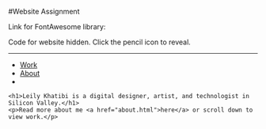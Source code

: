 #Website Assignment

Link for FontAwesome library:

Code for website hidden. Click the pencil icon to reveal.
_________________________________

<!DOCTYPE html>
<html>
  <head>
    <title>Leily Khatibi</title>
    <meta charset="UTF-8">
    <link rel="stylesheet" href="https://use.fontawesome.com/releases/v5.7.2/css/all.css" integrity="sha384-fnmOCqbTlWIlj8LyTjo7mOUStjsKC4pOpQbqyi7RrhN7udi9RwhKkMHpvLbHG9Sr" crossorigin="anonymous">
  </head>

<body>
  <div class="container">
    <ul>
      <li><a href="index.html">Work</a></li>
      <li><a href="about.html">About</a></li>
      <li><i class="fab fa-instagram"></i></li>
    </ul>

    <h1>Leily Khatibi is a digital designer, artist, and technologist in Silicon Valley.</h1>
    <p>Read more about me <a href="about.html">here</a> or scroll down to view work.</p>


  </div>
</body>
</html>


